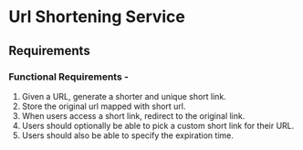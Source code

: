 # Url Shortening Service

## Requirements
### Functional Requirements - 
1. Given a URL, generate a shorter and unique short link.
2. Store the original url mapped with short url.
3. When users access a short link, redirect to the original link.
4. Users should optionally be able to pick a custom short link for their URL.
5. Users should also be able to specify the expiration time.

